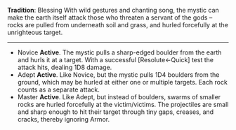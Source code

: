 **Tradition**: Blessing
With wild gestures and chanting song, the mystic can make the earth itself attack those who threaten a servant of the gods – rocks are pulled from underneath soil and grass, and hurled forcefully at the unrighteous target.

---
- Novice **Active**. The mystic pulls a sharp-edged boulder from the earth and hurls it at a target. With a successful [Resolute←Quick] test the attack hits, dealing 1D8 damage.
- Adept **Active**. Like Novice, but the mystic pulls 1D4 boulders from the ground, which may be hurled at either one or multiple targets. Each rock counts as a separate attack.
- Master **Active**. Like Adept, but instead of boulders, swarms of smaller rocks are hurled forcefully at the victim/victims. The projectiles are small and sharp enough to hit their target through tiny gaps, creases, and cracks, thereby ignoring Armor.